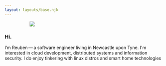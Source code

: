 ```yaml
---
layout: layouts/base.njk
---
```


<section class="section is-paddingless-horizontal" style="padding-top: 0;">
    <div class="container grid">
        <article class="media center">
            <figure class="media-left">
                <figure class="image is-64x64">              
                <img src="../img/profile.avif" />
                </figure>
            </figure>
            <div class="media-content">
                <h1 class="title is-2">Hi.</h3>
            </div>
        </article>
        <p class="pt-4">I’m Reuben — a software engineer living in Newcastle upon Tyne. 
    I'm interested in cloud development, distributed systems and information security. 
    I do enjoy tinkering with linux distros and smart home technologies</p>
    </div>
</section>